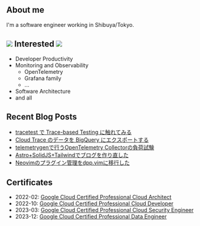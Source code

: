 ## About me

I'm a software engineer working in Shibuya/Tokyo. 

## <img src="https://icongr.am/devicon/go-original.svg?size=25&color=currentColor"></img> Interested <img src="https://icongr.am/devicon/go-original.svg?size=25&color=currentColor"></img>

- Developer Productivity
- Monitoring and Observability
  - OpenTelemetry
  - Grafana family
  - ...
- Software Architecture
- and all

## Recent Blog Posts

<!-- BLOG-POST-LIST:START -->
- [tracetest で Trace-based Testing に触れてみる](https://ucpr.dev/articles/intro_trace_based_test/)
- [Cloud Trace のデータを BigQuery にエクスポートする](https://ucpr.dev/articles/cloud_trace_bq_sink/)
- [telemetrygenで行うOpenTelemetry Collectorの負荷試験](https://ucpr.dev/articles/otelcol-loadtest-with-telemetrygen/)
- [Astro+SolidJS+Tailwindでブログを作り直した](https://ucpr.dev/articles/recreate_blog_by_astro/)
- [Neovimのプラグイン管理をdpp.vimに移行した](https://ucpr.dev/articles/neovim_2024_may/)
<!-- BLOG-POST-LIST:END -->

## Certificates
- 2022-02: [Google Cloud Certified Professional Cloud Architect](https://www.credential.net/1fe360ea-22e9-4dac-bc95-081f6108e9a5)
- 2022-10: [Google Cloud Certified Professional Cloud Developer](https://www.credential.net/e5ad5f41-bf18-44a9-ade1-0005ab293c6e)
- 2023-03: [Google Cloud Certified Professional Cloud Security Engineer](https://www.credential.net/a595b0d9-5297-4d2e-8045-907be4a21939)
- 2023-12: [Google Cloud Certified Professional Data Engineer](https://www.credential.net/f5b24217-bd7d-46fb-a21f-d1de65976a03)

